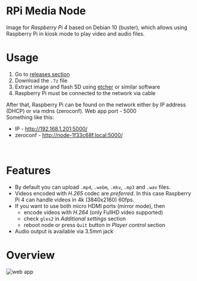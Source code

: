 # RPi Media Node

Image for *Raspberry Pi 4* based on Debian 10 (buster), which allows using Raspberry Pi in kiosk mode to play video and audio files.

# Usage
1. Go to [releases section](https://github.com/evgenii-d/rpi-media-node/releases)
2. Download the `.7z` file
3. Extract image and flash SD using [etcher](https://www.balena.io/etcher/) or similar software
4. Raspberry Pi must be connected to the network via cable

After that, Raspberry Pi can be found on the network either by IP address (DHCP) or via mdns (zeroconf). Web app port - 5000
<br>
Something like this:
* IP - http://192.168.1.201:5000/
* zeroconf - http://node-1f33c68f.local:5000/
<br>

# Features
* By default you can upload `.mp4`, `.webm`, `.mkv`, `.mp3` and `.wav` files.
* Videos encoded with *H.265* codec are *preferred*. In this case Raspberry Pi 4 can handle videos in 4k (3840x2160) 60fps.
* If you want to use both micro HDMI ports (mirror mode), then 
  * encode videos with *H.264* (only FullHD video supported)
  * check `gles2` in *Additional settings* section
  * reboot node or press `Quit` button in *Player control* section
* Audio output is available via 3.5mm jack

# Overview
![web app](https://github.com/evgenii-d/rpi-media-node/blob/main/media-node-contol.png)

